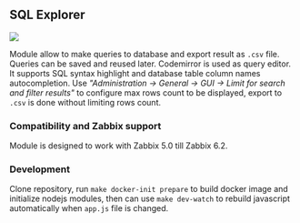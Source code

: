 ## SQL Explorer

![](doc/sqlexplorer.1.png)

Module allow to make queries to database and export result as `.csv` file. Queries can be saved and reused later.
Codemirror is used as query editor. It supports SQL syntax highlight and database table column names autocompletion.
Use *"Administration -> General -> GUI -> Limit for search and filter results"* to configure max rows count to be displayed,
export to `.csv` is done without limiting rows count.

### Compatibility and Zabbix support

Module is designed to work with Zabbix 5.0 till Zabbix 6.2.

### Development

Clone repository, run `make docker-init prepare` to build docker image and initialize nodejs modules, then can use `make dev-watch` to rebuild javascript automatically when `app.js` file is changed.
